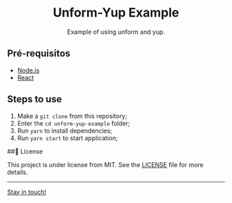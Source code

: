 <h1 align="center">
    Unform-Yup Example
</h1>
<p align="center">Example of using unform and yup.</p>


## Pré-requisitos

- [Node.js](https://nodejs.org/en/)
- [React](https://reactjs.org)

## Steps to use
1. Make a `git clone` from this repository;
2. Enter the `cd unform-yup-example` folder;
3. Run `yarn` to install  dependencies;
4. Run `yarn start` to start application;

##:memo: License

This project is under license from MIT. See the [LICENSE](LICENSE) file for more details.

---

[Stay in touch!](https://www.linkedin.com/in/jonas-castro-b4044111a/)
